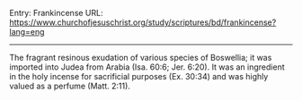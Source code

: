 Entry: Frankincense
URL: https://www.churchofjesuschrist.org/study/scriptures/bd/frankincense?lang=eng

---

The fragrant resinous exudation of various species of Boswellia; it was imported into Judea from Arabia (Isa. 60:6; Jer. 6:20). It was an ingredient in the holy incense for sacrificial purposes (Ex. 30:34) and was highly valued as a perfume (Matt. 2:11).
